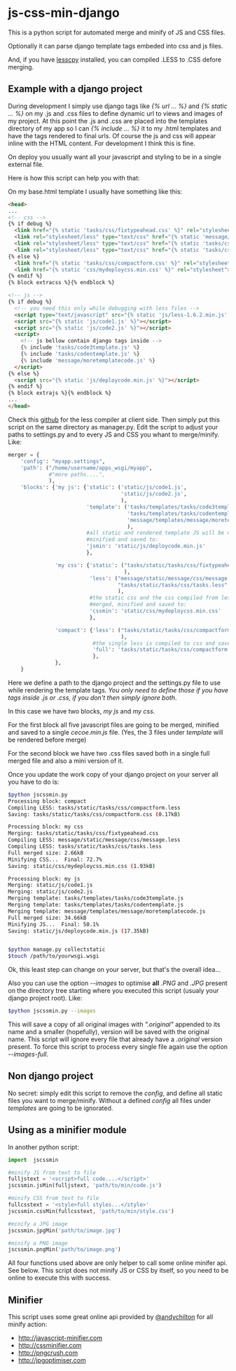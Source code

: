 js-css-min-django
=================

This is a python script for automated merge and minify of JS and CSS files.

Optionally it can parse django template tags embeded into css and js files.

And, if you have [lesscpy](https://github.com/lesscpy/lesscpy) installed, you can compiled .LESS to .CSS defore merging.

Example with a django project
-----------------------------

During development I simply use django tags like *{% url ... %}* and *{% static ... %}* on my .js and .css files to define dynamic url to views and images of my project. At this point the .js and .css are placed into the templates directory of my app so I can *{% include ... %}* it to my .html templates and have the tags rendered to final urls. Of course the js and css will appear inline with the HTML content. For development I think this is fine.

On deploy you usually want all your javascript and styling to be in a single external file.

Here is how this script can help you with that:

On my base.html template I usually have something like this:

```html
<head>
...
<!-- css -->
{% if debug %}
  <link href="{% static 'tasks/css/fixtypeahead.css' %}" rel="stylesheet">
  <link rel="stylesheet/less" type="text/css" href="{% static 'message/css/message.less' %}" />
  <link rel="stylesheet/less" type="text/css" href="{% static 'tasks/css/tasks.less' %}" />
  <link rel="stylesheet/less" type="text/css" href="{% static 'tasks/css/compactform.less' %}" />
{% else %}
  <link href="{% static 'tasks/css/compactform.css' %}" rel="stylesheet">
  <link href="{% static 'css/mydeploycss.min.css' %}" rel="stylesheet">
{% endif %}
{% block extracss %}{% endblock %}

<!-- js -->
{% if debug %}
  <!-- you need this only while debugging with less files -->
  <script type="text/javascript" src="{% static 'js/less-1.6.2.min.js' %}"></script>
  <script src="{% static 'js/code1.js' %}"></script>
  <script src="{% static 'js/code2.js' %}"></script>
  <script>
    <!-- js bellow contain django tags inside -->
    {% include 'tasks/code3template.js' %}
    {% include 'tasks/codentemplate.js' %}
    {% include 'message/moretemplatecode.js' %}
  </script>
{% else %}
  <script src="{% static 'js/deploycode.min.js' %}"></script>
{% endif %}
{% block extrajs %}{% endblock %}
...
</head>
```

Check this [github](https://github.com/less/less.js) for the less compiler at client side.
Then simply put this script on the same directory as manager.py. Edit the script to adjust your paths to settings.py and to every JS and CSS you whant to merge/minify. Like:

```python
merger = {
    'config': "myapp.settings",
    'path': ("/home/username/apps_wsgi/myapp",
             #"more paths....",
             ),
    'blocks': {'my js': {'static': ('static/js/code1.js',
                                    'static/js/code2.js',
                                    ),
                         'template': ('tasks/templates/tasks/code3template.js',
                                      'tasks/templates/tasks/codentemplate.js',
                                      'message/templates/message/moretemplatecode.js',
                                      ),
                         #all static and rendered template JS will be merged,
                         #minified and saved to:
                         'jsmin': 'static/js/deploycode.min.js'
                         },

               'my css': {'static': ("tasks/static/tasks/css/fixtypeahead.css",
                                     ),
                          'less': ("message/static/message/css/message.less",
                                   "tasks/static/tasks/css/tasks.less"
                                   ),
                          #the static css and the css compiled from less files are
                          #merged, minified and saved to:
                          'cssmin': 'static/css/mydeploycss.min.css'
                          },

               'compact': {'less': ("tasks/static/tasks/css/compactform.less",
                                    ),
                           #the single less is compiled to css and saved as is to:
                           'full': 'tasks/static/tasks/css/compactform.css'
                           },
               },
    }
```

Here we define a path to the django project and the settings.py file to use while rendering the template tags. *You only need to define those if you have tags inside .js or .css, if you don't then simply ignore both*.

In this case we have two blocks, *my js* and *my css*.

For the first block all five javascript files are going to be merged, minified and saved to a single *cecoe.min.js* file. (Yes, the 3 files under *template* will be rendered before merge)

For the second block we have two .css files saved both in a single full merged file and also a mini version of it.

Once you update the work copy of your django project on your server all you have to do is:

```bash
$python jscssmin.py
Processing block: compact
Compiling LESS: tasks/static/tasks/css/compactform.less
Saving: tasks/static/tasks/css/compactform.css (0.17kB)

Processing block: my css
Merging: tasks/static/tasks/css/fixtypeahead.css
Compiling LESS: message/static/message/css/message.less
Compiling LESS: tasks/static/tasks/css/tasks.less
Full merged size: 2.66kB
Minifying CSS...  Final: 72.7%
Saving: static/css/mydeploycss.min.css (1.93kB)

Processing block: my js
Merging: static/js/code1.js
Merging: static/js/code2.js
Merging template: tasks/templates/tasks/code3template.js
Merging template: tasks/templates/tasks/codentemplate.js
Merging template: message/templates/message/moretemplatecode.js
Full merged size: 34.66kB
Minifying JS...  Final: 50.1%
Saving: static/js/deploycode.min.js (17.35kB)


$python manage.py collectstatic
$touch /path/to/yourwsgi.wsgi
```

Ok, this least step can change on your server, but that's the overall idea...

Also you can use the option *--images* to optimise **all** *.PNG* and *.JPG* present on the directory tree starting where you executed this script (usualy your django project root). Like:

```bash
$python jscssmin.py --images
```

This will save a copy of all original images with *".original"* appended to its name and a smaller (hopefully), version will be saved with the original name. This script will ignore every file that already have a *.original* version present. To force this script to process every single file again use the option *--images-full*.

Non django project
------------------

No secret: simply edit this script to remove the *config*, and define all static files you want to merge/minify. Without a defined *config* all files under *templates* are going to be ignorated.

Using as a minifier module
--------------------------

In another python script:
```python
import  jscssmin

#minify JS from text to file
fulljstext = '<script>full code....</script>'
jscssmin.jsMin(fulljstext, 'path/to/min/code.js')

#minify CSS from text to file
fullcsstext = '<style>full styles...</style>'
jscssmin.cssMin(fullcsstext, 'path/to/min/style.css')

#minify a JPG image
jscssmin.jpgMin('path/to/image.jpg')

#minify a PNG image
jscssmin.pngMin('path/to/image.png')
```

All four functions used above are only helper to call some online minifer api. See below. This script does not minify JS or CSS by itself, so you need to be online to execute this with success.

Minifier
--------

This script uses some great online api provided by [@andychilton] for all minify action:
+ http://javascript-minifier.com
+ http://cssminifier.com
+ http://pngcrush.com
+ http://jpgoptimiser.com

[@andychilton]: http://twitter.com/andychilton
